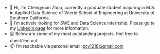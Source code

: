 - 👋 Hi, I’m Chengyuan Zhou, currently a graduate student majoring in M.S. in Applied Data Science of Viterbi School of Engineering at University of Southern California.
- 👀 I’m actively looking for SWE and Data Science internship. Please go to my [LinkedIn page](https://www.linkedin.com/in/chengyuan-zhou-3559b4136/) for more information.
- 💻 Below are some of my most outstanding projects, feel free to check'em out.
- 📫 I'm reachable via personal email: zcy1218@gmail.com

<!---
artisan1218/artisan1218 is a ✨ special ✨ repository because its `README.md` (this file) appears on your GitHub profile.
You can click the Preview link to take a look at your changes.
--->
